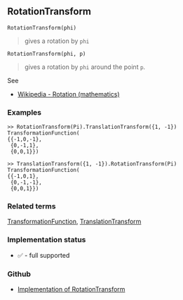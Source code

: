 ## RotationTransform

```
RotationTransform(phi)
```

> gives a rotation by `phi`

```
RotationTransform(phi, p)
```

> gives a rotation by `phi`  around the point `p`.

See
* [Wikipedia - Rotation (mathematics)](https://en.wikipedia.org/wiki/Rotation_(mathematics))

### Examples


```
>> RotationTransform(Pi).TranslationTransform({1, -1})
TransformationFunction(
{{-1,0,-1},
 {0,-1,1},
 {0,0,1}})
 
>> TranslationTransform({1, -1}).RotationTransform(Pi)
TransformationFunction(
{{-1,0,1},
 {0,-1,-1},
 {0,0,1}})
```

### Related terms
[TransformationFunction](TransformationFunction.md), [TranslationTransform](TranslationTransform.md)






### Implementation status

* &#x2705; - full supported

### Github

* [Implementation of RotationTransform](https://github.com/axkr/symja_android_library/blob/master/symja_android_library/matheclipse-core/src/main/java/org/matheclipse/core/builtin/TensorFunctions.java#L1191) 

